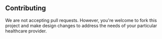 ## Contributing

We are not accepting pull requests.  However, you're welcome to fork this project and make design changes to address the needs of your particular healthcare provider.
